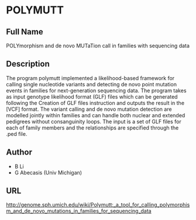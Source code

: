 # POLYMUTT

## Full Name
POLYmorphism and de novo MUTaTion call in families with sequencing data

## Description
The program polymutt implemented a likelihood-based framework for calling single nucleotide variants and detecting de novo point mutation events in families for next-generation sequencing data. The program takes as input genotype likelihood format (GLF) files which can be generated following the Creation of GLF files instruction and outputs the result in the [VCF] format. The variant calling and de novo mutation detection are modelled jointly within families and can handle both nuclear and extended pedigrees without consanguinity loops. The input is a set of GLF files for each of family members and the relationships are specified through the .ped file.

## Author
* B Li
* G Abecasis (Univ Michigan)

## URL
http://genome.sph.umich.edu/wiki/Polymutt:_a_tool_for_calling_polymorphism_and_de_novo_mutations_in_families_for_sequencing_data